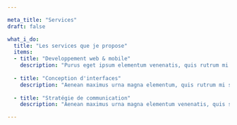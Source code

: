 ```yaml
---

meta_title: "Services"
draft: false

what_i_do:
  title: "Les services que je propose"
  items:
  - title: "Developpement web & mobile"
    description: "Purus eget ipsum elementum venenatis, quis rutrum mi semper nonpurus eget ipsum elementum venenatis."
  
  - title: "Conception d'interfaces"
    description: "Aenean maximus urna magna elementum, quis rutrum mi semper non purus eget ipsum venenatis."
  
  - title: "Stratégie de communication"
    description: "Aenean maximus urna magna elementum venenatis, quis semper non purus eget ipsum venenatis."

---
```

